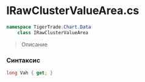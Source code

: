 
# IRawClusterValueArea.cs
```csharp
namespace TigerTrade.Chart.Data  
    class IRawClusterValueArea
```

> Описание

### Синтаксис
```csharp
long Vah { get; }
```
